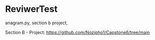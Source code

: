 # ReviwerTest
anagram.py, section b project,

Section B - Project:
https://github.com/Nozipho1/Capstone6/tree/main
